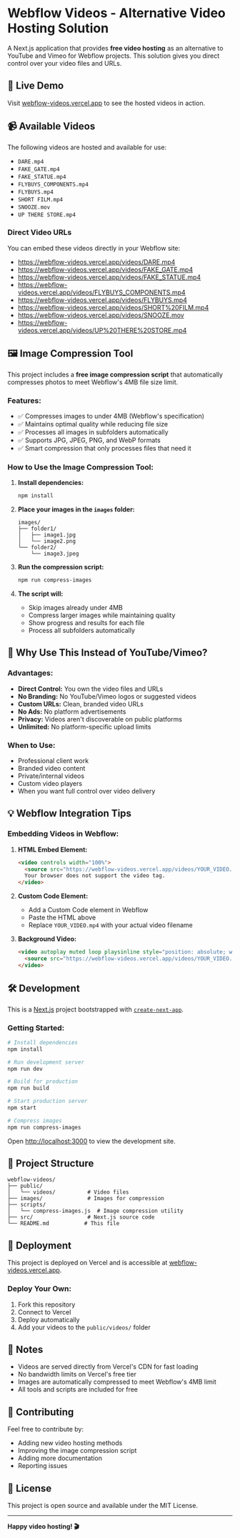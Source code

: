 # Webflow Videos - Alternative Video Hosting Solution

A Next.js application that provides **free video hosting** as an alternative to YouTube and Vimeo for Webflow projects. This solution gives you direct control over your video files and URLs.

## 🎥 Live Demo

Visit [webflow-videos.vercel.app](https://webflow-videos.vercel.app) to see the hosted videos in action.

## 📹 Available Videos

The following videos are hosted and available for use:

- `DARE.mp4`
- `FAKE_GATE.mp4`
- `FAKE_STATUE.mp4`
- `FLYBUYS_COMPONENTS.mp4`
- `FLYBUYS.mp4`
- `SHORT FILM.mp4`
- `SNOOZE.mov`
- `UP THERE STORE.mp4`

### Direct Video URLs

You can embed these videos directly in your Webflow site:

- https://webflow-videos.vercel.app/videos/DARE.mp4
- https://webflow-videos.vercel.app/videos/FAKE_GATE.mp4
- https://webflow-videos.vercel.app/videos/FAKE_STATUE.mp4
- https://webflow-videos.vercel.app/videos/FLYBUYS_COMPONENTS.mp4
- https://webflow-videos.vercel.app/videos/FLYBUYS.mp4
- https://webflow-videos.vercel.app/videos/SHORT%20FILM.mp4
- https://webflow-videos.vercel.app/videos/SNOOZE.mov
- https://webflow-videos.vercel.app/videos/UP%20THERE%20STORE.mp4

## 🖼️ Image Compression Tool

This project includes a **free image compression script** that automatically compresses photos to meet Webflow's 4MB file size limit.

### Features:
- ✅ Compresses images to under 4MB (Webflow's specification)
- ✅ Maintains optimal quality while reducing file size
- ✅ Processes all images in subfolders automatically
- ✅ Supports JPG, JPEG, PNG, and WebP formats
- ✅ Smart compression that only processes files that need it

### How to Use the Image Compression Tool:

1. **Install dependencies:**
   ```bash
   npm install
   ```

2. **Place your images in the `images` folder:**
   ```
   images/
   ├── folder1/
   │   ├── image1.jpg
   │   └── image2.png
   └── folder2/
       └── image3.jpeg
   ```

3. **Run the compression script:**
   ```bash
   npm run compress-images
   ```

4. **The script will:**
   - Skip images already under 4MB
   - Compress larger images while maintaining quality
   - Show progress and results for each file
   - Process all subfolders automatically

## 🚀 Why Use This Instead of YouTube/Vimeo?

### Advantages:
- **Direct Control:** You own the video files and URLs
- **No Branding:** No YouTube/Vimeo logos or suggested videos
- **Custom URLs:** Clean, branded video URLs
- **No Ads:** No platform advertisements
- **Privacy:** Videos aren't discoverable on public platforms
- **Unlimited:** No platform-specific upload limits

### When to Use:
- Professional client work
- Branded video content
- Private/internal videos
- Custom video players
- When you want full control over video delivery

## 💡 Webflow Integration Tips

### Embedding Videos in Webflow:

1. **HTML Embed Element:**
   ```html
   <video controls width="100%">
     <source src="https://webflow-videos.vercel.app/videos/YOUR_VIDEO.mp4" type="video/mp4">
     Your browser does not support the video tag.
   </video>
   ```

2. **Custom Code Element:**
   - Add a Custom Code element in Webflow
   - Paste the HTML above
   - Replace `YOUR_VIDEO.mp4` with your actual video filename

3. **Background Video:**
   ```html
   <video autoplay muted loop playsinline style="position: absolute; width: 100%; height: 100%; object-fit: cover;">
     <source src="https://webflow-videos.vercel.app/videos/YOUR_VIDEO.mp4" type="video/mp4">
   </video>
   ```

## 🛠️ Development

This is a [Next.js](https://nextjs.org) project bootstrapped with [`create-next-app`](https://nextjs.org/docs/app/api-reference/cli/create-next-app).

### Getting Started:

```bash
# Install dependencies
npm install

# Run development server
npm run dev

# Build for production
npm run build

# Start production server
npm start

# Compress images
npm run compress-images
```

Open [http://localhost:3000](http://localhost:3000) to view the development site.

## 📁 Project Structure

```
webflow-videos/
├── public/
│   └── videos/          # Video files
├── images/              # Images for compression
├── scripts/
│   └── compress-images.js  # Image compression utility
├── src/                 # Next.js source code
└── README.md           # This file
```

## 🚀 Deployment

This project is deployed on Vercel and is accessible at [webflow-videos.vercel.app](https://webflow-videos.vercel.app).

### Deploy Your Own:

1. Fork this repository
2. Connect to Vercel
3. Deploy automatically
4. Add your videos to the `public/videos/` folder

## 📝 Notes

- Videos are served directly from Vercel's CDN for fast loading
- No bandwidth limits on Vercel's free tier
- Images are automatically compressed to meet Webflow's 4MB limit
- All tools and scripts are included for free

## 🤝 Contributing

Feel free to contribute by:
- Adding new video hosting methods
- Improving the image compression script
- Adding more documentation
- Reporting issues

## 📄 License

This project is open source and available under the MIT License.

---

**Happy video hosting! 🎬**
